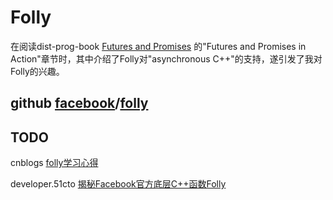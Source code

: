 # Folly

在阅读dist-prog-book [Futures and Promises](http://dist-prog-book.com/chapter/2/futures.html) 的"Futures and Promises in Action"章节时，其中介绍了Folly对"asynchronous C++"的支持，遂引发了我对Folly的兴趣。



## github [facebook](https://github.com/facebook)/[folly](https://github.com/facebook/folly)



## TODO

cnblogs [folly学习心得](https://www.cnblogs.com/Leo_wl/archive/2012/06/27/2566346.html)

developer.51cto [揭秘Facebook官方底层C++函数Folly](https://developer.51cto.com/art/201206/340607.htm)